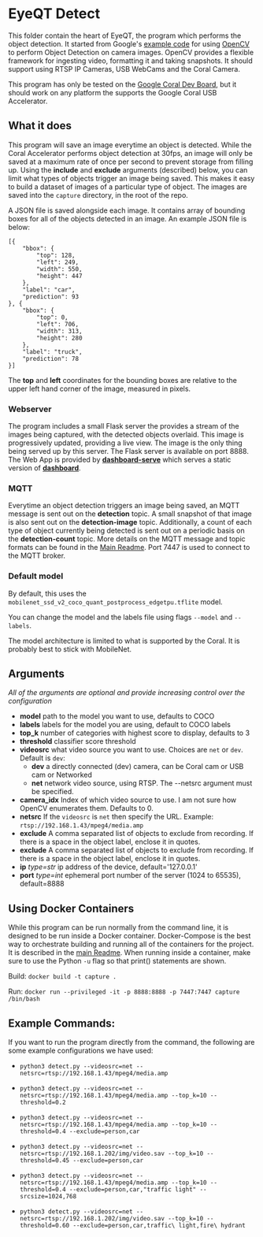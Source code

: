 # EyeQT Detect

This folder contain the heart of EyeQT, the program which performs the object detection. It started from Google's [example code](https://github.com/google-coral/examples-camera/tree/master/opencv) for using [OpenCV](https://github.com/opencv/opencv) to perform Object Detection on camera images. OpenCV provides a flexible framework for ingesting video, formatting it and taking snapshots. It should support using RTSP IP Cameras, USB WebCams and the Coral Camera. 

This program has only be tested on the [Google Coral Dev Board](https://coral.ai/products/dev-board), but it should work on any platform the supports the Google Coral USB Accelerator.

## What it does

This program will save an image everytime an object is detected. While the Coral Accelerator performs object detection at 30fps, an image will only be saved at a maximum rate of once per second to prevent storage from filling up. Using the **include** and **exclude** arguments (described) below, you can limit what types of objects trigger an image being saved. This makes it easy to build a dataset of images of a particular type of object. The images are saved into the `capture` directory, in the root of the repo.

A JSON file is saved alongside each image. It contains array of bounding boxes for all of the objects detected in an image. An example JSON file is below:
````
[{
	"bbox": {
		"top": 128,
		"left": 249,
		"width": 550,
		"height": 447
	},
	"label": "car",
	"prediction": 93
}, {
	"bbox": {
		"top": 0,
		"left": 706,
		"width": 313,
		"height": 280
	},
	"label": "truck",
	"prediction": 78
}]
````

The **top** and **left** coordinates for the bounding boxes are relative to the upper left hand corner of the image, measured in pixels.

### Webserver
The program includes a small Flask server the provides a stream of the images being captured, with the detected objects overlaid. This image is progressively updated, providing a live view. The image is the only thing being served up by this server. The Flask server is available on port 8888. The Web App is provided by [**dashboard-serve**](../dashboard-serve/README.md) which serves a static version of [**dashboard**](../dashboard/README.md).

### MQTT
Everytime an object detection triggers an image being saved, an MQTT message is sent out on the **detection** topic. A small snapshot of that image is also sent out on the **detection-image** topic. Additionally, a count of each type of object currently being detected is sent out on a periodic basis on the **detection-count** topic. More details on the MQTT message and topic formats can be found in the [Main Readme](../README.md). Port 7447 is used to connect to the MQTT broker.

### Default model

By default, this uses the ```mobilenet_ssd_v2_coco_quant_postprocess_edgetpu.tflite``` model.

You can change the model and the labels file using flags ```--model``` and ```--labels```.

The model architecture is limited to what is supported by the Coral. It is probably best to stick with MobileNet.

## Arguments

*All of the arguments are optional and provide increasing control over the configuration*

 - **model** path to the model you want to use, defaults to COCO
 - **labels** labels for the model you are using, default to COCO labels
 - **top_k**  number of categories with highest score to display, defaults to 3
 - **threshold** classifier score threshold
 - **videosrc** what video source you want to use. Choices are `net` or `dev`. Default is `dev`:
    - **dev** a directly connected (dev) camera, can be Coral cam or USB cam or Networked 
    - **net** network video source, using RTSP. The --netsrc argument must be specified. 
 - **camera_idx**  Index of which video source to use. I am not sure how OpenCV enumerates them. Defaults to 0.
 - **netsrc** If the `videosrc` is `net` then specify the URL. Example: `rtsp://192.168.1.43/mpeg4/media.amp`
 - **exclude** A comma separated list of objects to exclude from recording. If there is a space in the object label, enclose it in quotes.
  - **exclude** A comma separated list of objects to exclude from recording. If there is a space in the object label, enclose it in quotes.
 - **ip**  *type=str* ip address of the device, default='127.0.0.1'
 - **port** *type=int* ephemeral port number of the server (1024 to 65535), default=8888
 
## Using Docker Containers

While this program can be run normally from the command line, it is designed to be run inside a Docker container. Docker-Compose is the best way to orchestrate building and running all of the containers for the project. It is described in the [main Readme](../README.md). When running inside a container, make sure to use the Python `-u` flag so that print() statements are shown.

Build:
`docker build -t capture .`

Run: 
`docker run --privileged -it -p 8888:8888 -p 7447:7447 capture /bin/bash`

## Example Commands:

If you want to run the program directly from the command, the following are some example configurations we have used:

- `python3 detect.py --videosrc=net --netsrc=rtsp://192.168.1.43/mpeg4/media.amp`
- `python3 detect.py --videosrc=net --netsrc=rtsp://192.168.1.43/mpeg4/media.amp --top_k=10 --threshold=0.2`
- `python3 detect.py --videosrc=net --netsrc=rtsp://192.168.1.43/mpeg4/media.amp --top_k=10 --threshold=0.4 --exclude=person,car`

- `python3 detect.py --videosrc=net --netsrc=rtsp://192.168.1.202/img/video.sav --top_k=10 --threshold=0.45 --exclude=person,car`

- `python3 detect.py --videosrc=net --netsrc=rtsp://192.168.1.43/mpeg4/media.amp --top_k=10 --threshold=0.4 --exclude=person,car,"traffic light" --srcsize=1024,768`

- `python3 detect.py --videosrc=net --netsrc=rtsp://192.168.1.202/img/video.sav --top_k=10 --threshold=0.60 --exclude=person,car,traffic\ light,fire\ hydrant`